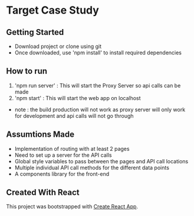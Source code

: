 # Target Case Study

## Getting Started

* Download project or clone using git
* Once downloaded, use 'npm install' to install required dependencies

## How to run

1. 'npm run server' : This will start the Proxy Server so api calls can be made
2. 'npm start' : This will start the web app on localhost
  * note : the build production will not work as proxy server will only work for development and api calls will not go through

## Assumtions Made

- Implementation of routing with at least 2 pages
- Need to set up a server for the API calls
- Global style variables to pass between the pages and API call locations
- Multiple individual API call methods for the different data points
- A components library for the front-end

## Created With React

This project was bootstrapped with [Create React App](https://github.com/facebook/create-react-app).
